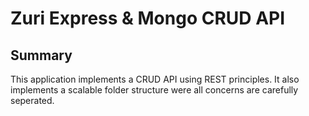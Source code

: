 # Zuri Express & Mongo CRUD API

## Summary
This application implements a CRUD API using REST principles. It also implements a scalable folder structure were all concerns are carefully seperated.